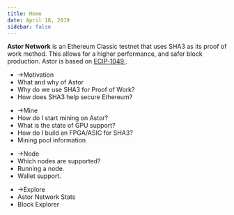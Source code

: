 ```yaml
---
title: Home
date: April 18, 2019
sidebar: false
---
```

<div class="center"><b>Astor Network</b> is an Ethereum Classic testnet that uses SHA3 as its proof of work method. This allows for a higher performance, and safer block production. Astor is based on <a href="https://github.com/ethereumclassic/ECIPs/issues/13" target="_blank"> ECIP-1049 </a>.</div>

<div class="intro-blocks">

  <ul class="intro-block">
    <li><router-link to="/motivation/"><span class="arrow">→</span>Motivation</router-link></li>
    <li class="highlight">What and why of Astor</li>
    <li>Why do we use SHA3 for Proof of Work?</li>
    <li>How does SHA3 help secure Ethereum?</li>
  </ul>

  <ul class="intro-block">
    <li><router-link to="/mine/"><span class="arrow">→</span>Mine</router-link></li>
    <li>How do I start mining on Astor?</li>
    <li>What is the state of GPU support?</li>
    <li>How do I build an FPGA/ASIC for SHA3?</li>
    <li>Mining pool information</li>
  </ul>

  <ul class="intro-block">
    <li><router-link to="/node/"><span class="arrow">→</span>Node</router-link></li>
    <li>Which nodes are supported?</li>
    <li>Running a node.</li>
    <li>Wallet support.</li>
  </ul>

  <ul class="intro-block">
    <li><router-link to="/explore/"><span class="arrow">→</span>Explore</router-link></li>
    <li>Astor Network Stats</li>
    <li>Block Explorer</li>
  </ul>

</div>
